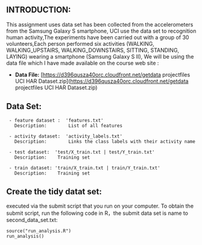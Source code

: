 ## INTRODUCTION: ##

 This assignment uses data set has been collected from the accelerometers from the Samsung Galaxy S smartphone, UCI use the data set to recognition human activity,The experiments have been carried out with a group of 30 volunteers,Each person performed six activities (WALKING, WALKING_UPSTAIRS, WALKING_DOWNSTAIRS, SITTING, STANDING, LAYING) wearing a smartphone (Samsung Galaxy S II), We will be using the data file which I have made available on the course web site :
  
  - **Data File:** [https://d396qusza40orc.cloudfront.net/getdata projectfiles UCI HAR Dataset.zip](https://d396qusza40orc.cloudfront.net/getdata projectfiles UCI HAR Dataset.zip)



## Data Set: ##
       
     - feature dataset :  'features.txt'
       Description:        List of all features
       
     - activity dataset:  'activity_labels.txt' 
       Description:        Links the class labels with their activity name
       
     - test dataset:  'test/X_train.txt | test/Y_train.txt' 
       Description:    Training set
       
     - train dataset: 'train/X_train.txt | train/Y_train.txt'
       Description:    Training set

## Create the tidy datat set: ##

 executed via the submit script that you run on your computer. To obtain the submit script, run the following code in R，the submit data set is name to second_data_set.txt:  

    source("run_analysis.R")
    run_analysis()
